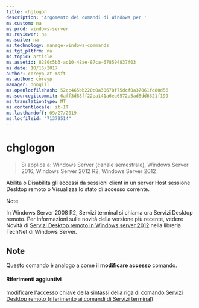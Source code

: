 ```yaml
---
title: chglogon
description: 'Argomento dei comandi di Windows per '
ms.custom: na
ms.prod: windows-server
ms.reviewer: na
ms.suite: na
ms.technology: manage-windows-commands
ms.tgt_pltfrm: na
ms.topic: article
ms.assetid: 8280c5b3-ac10-48ae-87ca-678594837f03
ms.date: 10/16/2017
author: coreyp-at-msft
ms.author: coreyp
manager: dongill
ms.openlocfilehash: 52cc465bb220c0a30678f75dcf0a37061fd80d56
ms.sourcegitcommit: 6aff3d88ff22ea141a6ea6572a5ad8dd6321f199
ms.translationtype: MT
ms.contentlocale: it-IT
ms.lasthandoff: 09/27/2019
ms.locfileid: "71379514"
---
```

# <a name="chglogon"></a>chglogon
>Si applica a: Windows Server (canale semestrale), Windows Server 2016, Windows Server 2012 R2, Windows Server 2012


Abilita o Disabilita gli accessi da sessioni client in un server Host sessione Desktop remoto o Visualizza lo stato di accesso corrente.
> [!NOTE]
> In Windows Server 2008 R2, Servizi terminal si chiama ora Servizi Desktop remoto. Per informazioni sulle novità della versione più recente, vedere Novità di [Servizi Desktop remoto in Windows server 2012](https://technet.microsoft.com/library/hh831527) nella libreria TechNet di Windows Server.
> ## <a name="remarks"></a>Note
> Questo comando è analogo a come il **modificare accesso** comando.
> #### <a name="additional-references"></a>Riferimenti aggiuntivi
> [modificare l'accesso](change-logon.md)
> [chiave della sintassi della riga di comando](command-line-syntax-key.md)
> [Servizi Desktop remoto &#40;riferimento ai comandi di Servizi terminal&#41; ](remote-desktop-services-terminal-services-command-reference.md)
